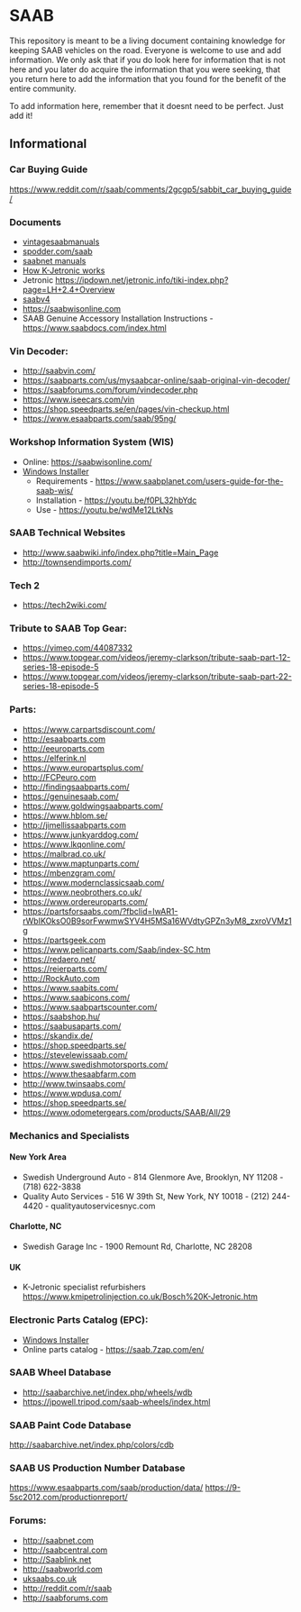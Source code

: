 # SAAB

This repository is meant to be a living document containing knowledge for keeping SAAB vehicles on the road.  Everyone is welcome to use and add information.  We only ask that if you do look here for information that is not here and you later do acquire the information that you were seeking, that you return here to add the information that you found for the benefit of the entire community.

To add information here, remember that it doesnt need to be perfect.  Just add it!

## Informational
### Car Buying Guide
https://www.reddit.com/r/saab/comments/2gcgp5/sabbit_car_buying_guide/

### Documents

 - [vintagesaabmanuals](http://www.vintagesaabmanuals.org/)
 - [spodder.com/saab](https://spodder.com/saab/)
 - [saabnet manuals](https://www.saabnet.com/tsn/faq/manuals/)
 - [How K-Jetronic works](https://www.volvoclub.org.uk/tech/fuel_injection/k_jetronic.shtml)
 - Jetronic https://ipdown.net/jetronic.info/tiki-index.php?page=LH+2.4+Overview
 - [saabv4](http://www.saabv4.com/)
 - https://saabwisonline.com
 - SAAB Genuine Accessory Installation Instructions - https://www.saabdocs.com/index.html

### Vin Decoder:
 - http://saabvin.com/
 - https://saabparts.com/us/mysaabcar-online/saab-original-vin-decoder/
 - https://saabforums.com/forum/vindecoder.php
 - https://www.iseecars.com/vin
 - https://shop.speedparts.se/en/pages/vin-checkup.html
 - https://www.esaabparts.com/saab/95ng/
 
### Workshop Information System (WIS)
 - Online: https://saabwisonline.com/
 - [Windows Installer](https://1drv.ms/u/s!Av5IQUxnr8DUjZI_2RHhJS0LoK6z8g?e=yCHs3A)
   - Requirements - https://www.saabplanet.com/users-guide-for-the-saab-wis/
   - Installation - https://youtu.be/f0PL32hbYdc
   - Use - https://youtu.be/wdMe12LtkNs

### SAAB Technical Websites
 - http://www.saabwiki.info/index.php?title=Main_Page
 - http://townsendimports.com/

### Tech 2
 - https://tech2wiki.com/

### Tribute to SAAB Top Gear:
 - https://vimeo.com/44087332
 - https://www.topgear.com/videos/jeremy-clarkson/tribute-saab-part-12-series-18-episode-5
 - https://www.topgear.com/videos/jeremy-clarkson/tribute-saab-part-22-series-18-episode-5

### Parts:
 - https://www.carpartsdiscount.com/
 - http://esaabparts.com
 - http://eeuroparts.com
 - https://elferink.nl
 - https://www.europartsplus.com/
 - http://FCPeuro.com
 - http://findingsaabparts.com/
 - https://genuinesaab.com/
 - https://www.goldwingsaabparts.com/
 - https://www.hblom.se/
 - http://jimellissaabparts.com
 - https://www.junkyarddog.com/
 - https://www.lkqonline.com/
 - https://malbrad.co.uk/
 - https://www.maptunparts.com/
 - https://mbenzgram.com/
 - https://www.modernclassicsaab.com/
 - https://www.neobrothers.co.uk/
 - https://www.ordereuroparts.com/
 - https://partsforsaabs.com/?fbclid=IwAR1-rWbIKOksO0B9sorFwwmwSYV4H5MSa16WVdtyGPZn3yM8_zxroVVMz1g
 - https://partsgeek.com
 - https://www.pelicanparts.com/Saab/index-SC.htm
 - https://redaero.net/
 - https://reierparts.com/
 - http://RockAuto.com
 - https://www.saabits.com/
 - https://www.saabicons.com/
 - https://www.saabpartscounter.com/
 - https://saabshop.hu/
 - https://saabusaparts.com/
 - https://skandix.de/
 - https://shop.speedparts.se/
 - https://stevelewissaab.com/
 - https://www.swedishmotorsports.com/
 - https://www.thesaabfarm.com
 - http://www.twinsaabs.com/
 - https://www.wpdusa.com/
 - https://shop.speedparts.se/
 - https://www.odometergears.com/products/SAAB/All/29
 
### Mechanics and Specialists
#### New York Area
 - Swedish Underground Auto - 814 Glenmore Ave, Brooklyn, NY 11208 - (718) 622-3838
 - Quality Auto Services - 516 W 39th St, New York, NY 10018 - (212) 244-4420 - qualityautoservicesnyc.com
#### Charlotte, NC
 - Swedish Garage Inc - 1900 Remount Rd, Charlotte, NC 28208
#### UK
 - K-Jetronic specialist refurbishers https://www.kmipetrolinjection.co.uk/Bosch%20K-Jetronic.htm

### Electronic Parts Catalog (EPC):
 - [Windows Installer](https://1drv.ms/u/s!Av5IQUxnr8DUjZI_2RHhJS0LoK6z8g?e=yCHs3A)
 - Online parts catalog - https://saab.7zap.com/en/

### SAAB Wheel Database
- http://saabarchive.net/index.php/wheels/wdb
- https://jpowell.tripod.com/saab-wheels/index.html

### SAAB Paint Code Database
http://saabarchive.net/index.php/colors/cdb

### SAAB US Production Number Database
https://www.esaabparts.com/saab/production/data/
https://9-5sc2012.com/productionreport/

### Forums:
 - http://saabnet.com
 - http://saabcentral.com
 - http://Saablink.net
 - http://saabworld.com
 - [uksaabs.co.uk](http://www.uksaabs.co.uk/)
 - http://reddit.com/r/saab
 - http://saabforums.com
